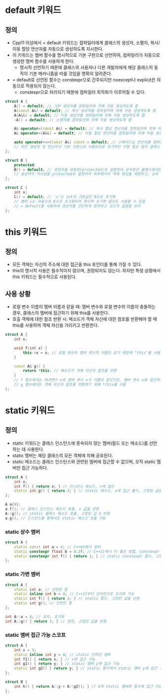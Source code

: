 # default 키워드

## 정의
- Cpp11 이상에서 = default 키워드는 컴파일러에게 클래스의 생성자, 소멸자, 복사/이동 할당 연산자를 자동으로 생성하도록 지시한다.
- 이 키워드는 멤버 함수를 명시적으로 기본 구현으로 선언하여, 컴파일러가 자동으로 생성한 멤버 함수를 사용하게 한다.
    - 명시적 선언하기 때문에 클래스의 사용자나 다른 개발자에게 해당 클래스의 동작이 기본 메커니즘을 따를 것임을 명확히 알려준다.
- = default로 선언된 함수는 constexpr으로 간주되지만 noexcept나 explicit은 자동으로 적용되지 않는다.
    - constexpr으로 처리되기 때문에 컴파일러 최적화가 이루어질 수 있다.

```cpp
struct A {
    A() = default; // 기본 생성자를 컴파일러에 의해 자동 생성하도록 함
    A(const A&) = default; // 복사 생성자를 컴파일러에 의해 자동 생성하도록 함
    A(A&&) = default; // 이동 생성자를 컴파일러에 의해 자동 생성하도록 함
    ~A() = default; // 소멸자를 컴파일러에 의해 자동 생성하도록 함

    A& operator=(const A&) = default; // 복사 할당 연산자를 컴파일러에 의해 자동 생성하도록 함
    A& operator=(A&&) = default; // 이동 할당 연산자를 컴파일러에 의해 자동 생성하도록 함

    auto operator<=>(const A&) const = default; // 스페이스십 연산자를 컴파일러에 의해 자동 생성하도록 함
    // 모든 생성자 및 연산자가 기본 구현으로 사용되므로 추가적인 구현 필요 없이 클래스 기능을 사용할 수 있음
};

struct B {
    protected:
    B() = default; // 생성자를 보호된(protected)로 설정하여 상속받은 클래스에서만 생성자 접근 가능
    // 생성자의 가시성을 protected로 설정하여 외부에서의 객체 생성을 제한하고, 상속 구조에서만 사용하도록 함
};

struct C {
    int x;
    C() = default; // 'x'는 int의 기본값인 0으로 초기화
    // 멤버 x는 자동으로 0으로 초기화되어 명시적 초기화 없이도 사용할 수 있음
    // = default를 사용하여 생성자를 간단하게 정의하고 코드의 깔끔함 유지
};
```


# this 키워드

## 정의
- 모든 객체는 자신의 주소에 대한 접근을 this 포인터를 통해 가질 수 있다.
- this의 명시적 사용은 필수적이지 않으며, 권장되지도 않는다. 하지만 특정 상황에서 this 키워드는 필수적으로 사용된다.

## 사용 상황
- 로컬 변수 이름이 멤버 이름과 같을 때: 멤버 변수와 로컬 변수의 이름이 충돌하는 경우, 클래스의 멤버에 접근하기 위해 this를 사용한다.
- 호출 객체에 대한 참조 반환 시: 메소드가 객체 자신에 대한 참조를 반환해야 할 때 this를 사용하여 객체 자신을 가리키고 반환한다.

```cpp
struct A {
    int x;

    void f(int x) {
        this->x = x; // 로컬 변수와 멤버 변수의 이름이 같기 때문에 "this"를 사용
    }

    const A& g() {
        return *this; // 메소드가 객체 자신의 참조를 반환
    }
    // f 함수에서는 매개변수 x와 멤버 변수 x가 이름이 같으므로, 멤버 변수 x에 접근하기 위해 this->x를 사용
    // g 함수에서는 객체 자신의 참조를 반환하기 위해 *this를 사용
};
```


# static 키워드

## 정의
- static 키워드는 클래스 인스턴스에 종속되지 않는 멤버(필드 또는 메소드)를 선언하는 데 사용된다.
- static 멤버는 해당 클래스의 모든 객체에 의해 공유된다.
- static 메소드는 클래스 인스턴스와 관련된 멤버에 접근할 수 없으며, 오직 static 멤버만 접근 가능하다.

```cpp
struct A {
    int x;
    int f() { return x; } // 인스턴스 메소드, x에 접근
    static int g() { return 3; } // static 메소드, x에 접근 불가, 고정된 값을 반환
};

A a{4};
a.f(); // 클래스 인스턴스 메소드 호출, x 값을 반환
A::g(); // static 클래스 메소드 호출, 고정된 값 3 반환
a.g(); // 인스턴스를 통해서도 static 메소드 호출 가능
```

### static 상수 멤버
```cpp
struct A {
    static const int a = 4; // C++03에서 정의
    static constexpr float b = 4.2f; // C++11에서 더 좋은 방법, constexpr 사용
    static constexpr int f() { return 1; } // static constexpr 함수, 고정된 값을 반환
};
```

### static 가변 멤버
```cpp
struct A {
    static int a; // 선언만 함
    static inline int b = 4; // C++17부터 인라인으로 초기화 가능
    static int f() { return 2; } // static 함수, 고정된 값을 반환
    static int g(); // 선언만 함
};

int A::a = 4; // 정의, 초기화
int A::g() { return 3; } // 정의, 고정된 값을 반환
```

### static 멤버 접근 가능 스코프
```cpp
struct A {
    int x = 3;
    static inline int y = 4; // static 인라인 멤버
    int f1() { return x; } // x에 접근 가능
    int g1() { return y; } // static 멤버 y에 접근 가능
    static int g2() { return y; } // static 함수에서 static 멤버 y에 접근 가능
};

struct B {
    int h() { return A::y + A::g2(); } // A의 static 멤버와 함수에 접근 가능
};
```
